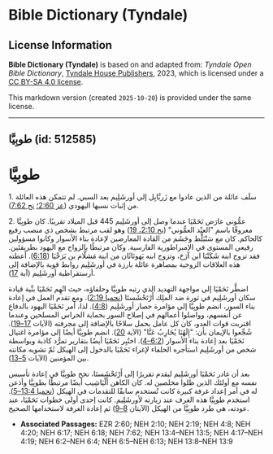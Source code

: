# Bible Dictionary (Tyndale)

## License Information

**Bible Dictionary (Tyndale)** is based on and adapted from: _Tyndale Open Bible Dictionary_, [Tyndale House Publishers](https://tyndaleopenresources.com/), 2023, which is licensed under a [CC BY-SA 4.0 license](https://creativecommons.org/licenses/by-sa/4.0/legalcode.en).

This markdown version (created `2025-10-20`) is provided under the same license.



--------------------------------

## طوبِيَّا (id: 512585)

طوبِيَّا
========

1\. سلَف عائلة من الذين عادوا مع زَربَّابِل إلى أورشَلِيم بعد السبي. لم تتمكن هذه العائلة من إثبات نسبها اليهودي ([عز 2:60؛](https://ref.ly/Ezra2:60) [نح 7:62](https://ref.ly/Neh7:62)).

2\. عمُّوني عارَض نَحَمْيَا عندما وصل إلى أورشَلِيم 445 قبل الميلاد تقريبًا. كان طوبِيَّا معروفًا باسم "العبْد العمُّوني" ([نح 2:10، 19](https://ref.ly/Neh2:10,Neh2:19)) وهو لقب مرتبط بشخص ذي منصب رفيع كالحاكم. كان مع سَنْبَلَّط وجَشَم من القادة المعارضين لإعادة بناء الأسوار وكانوا مسؤولين رفيعي المستوى في الإمبراطورية الفارسية. وكان مرتبطًا بالزواج مع اليهود بطريقتَين. فقد تزوج ابنة شَكَنْيَا ابن آرَحَ، وتزوج ابنه يَهونَاثَان من ابنة مَشلَّام بن بَرَخْيَا ([6:18](https://ref.ly/Neh6:18)). أعطته هذه العلاقات الزوجية بمصاهرة عائلة بارزة في أورشَلِيم روابط قوية بالإضافة إلى أرستقراطية أورشَلِيم (آية [17](https://ref.ly/Neh6:17)).

اضطَّر نَحَمْيَا إلى مواجهة التهديد الذي رتبه طوبِيَّا وحلفاؤه، حيث اتُهِم نَحَمْيَا بنِّية قيادة سكان أورشَلِيم في ثورة ضد الملِك أَرْتَحْشَستَا ([نحميا 2:19](https://ref.ly/Neh2:19)). ومع تقدم العمل في إعادة بناء السور، انضم طوبِيَّا إلى مؤامرة حصار أورشَلِيم ([4:8](https://ref.ly/Neh4:8)). لذا، أمر نَحَمْيَا اليهود بالدفاع عن أنفسهم، وواصلوا أعمالهم في إصلاح السور بحماية الحراس المسلحين وعندما اقتربت قوات العدو، كان كل عامل يحمل سلاحًا بالإضافة إلى مجرفته (الآيات [17–19](https://ref.ly/Neh4:17-Neh4:19)). شُجِّعوا بالإيمان بأن: "إِلَهُنَا يُحَارِبُ عَنَّا" (الآية [20](https://ref.ly/Neh4:20)). انضم طوبِيَّا أيضًا إلى مؤامرة اغتيال نَحَمْيَا بعد إعادة بناء الأسوار ([6:2–4](https://ref.ly/Neh6:2-Neh6:4)). اختُبِر نَحَمْيَا أيضًا بتقارير تمرُّد كاذبة وبواسطة شخص من أورشَلِيم استأجره الحلفاء لإغراء نَحَمْيَا بالدخول إلى الهيكل ثَمّ تشويه مكانته بين المؤمنين (الآيات [5–13](https://ref.ly/Neh6:5-Neh6:13)).

بعد أن غادر نَحَمْيَا أورشَلِيم ليقدم تقريرًا إلى أَرْتَحْشَستَا، نجح طوبِيَّا في إعادة تأسيس نفسه مع أولئك الذين ظلوا مخلصين له. كان الكاهن أَلْيَاشِيب أيضًا مرتبطًا بطوبِيَّا وأذعن له في أمر إعداد غرفة كبيرة كانت تُستخدم سابقًا للتقدمات في الهيكل ([نحميا 13:4–5](https://ref.ly/Neh13:4-Neh13:5)). استخدم طوبِيَّا هذه الغرف عند زيارته لأورشَلِيم. كانت إحدى أولى خطوات نَحَمْيَا، عند عودته، هي طرد طوبِيَّا من الهيكل (الآيتان [8–9](https://ref.ly/Neh13:8-Neh13:9)) ثم إعادة الغرفة لاستخدامها الصحيح.

* **Associated Passages:** EZR 2:60; NEH 2:10; NEH 2:19; NEH 4:8; NEH 4:20; NEH 6:17; NEH 6:18; NEH 7:62; NEH 13:4–NEH 13:5; NEH 4:17–NEH 4:19; NEH 6:2–NEH 6:4; NEH 6:5–NEH 6:13; NEH 13:8–NEH 13:9

